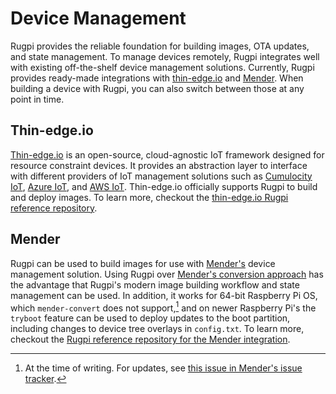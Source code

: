 # Device Management

Rugpi provides the reliable foundation for building images, OTA updates, and state management.
To manage devices remotely, Rugpi integrates well with existing off-the-shelf device management solutions.
Currently, Rugpi provides ready-made integrations with [thin-edge.io](https://thin-edge.io/) and [Mender](https://mender.io/).
When building a device with Rugpi, you can also switch between those at any point in time.

## Thin-edge.io

[Thin-edge.io](https://thin-edge.io/) is an open-source, cloud-agnostic IoT framework designed for resource constraint devices.
It provides an abstraction layer to interface with different providers of IoT management solutions such as [Cumulocity IoT](https://www.cumulocity.com/), [Azure IoT](https://azure.microsoft.com/en-us/solutions/iot), and [AWS IoT](https://aws.amazon.com/iot/).
Thin-edge.io officially supports Rugpi to build and deploy images.
To learn more, checkout the [thin-edge.io Rugpi reference repository](https://github.com/thin-edge/tedge-rugpi-image).

## Mender

Rugpi can be used to build images for use with [Mender's](https://mender.io/) device management solution.
Using Rugpi over [Mender's conversion approach](https://docs.mender.io/operating-system-updates-debian-family/convert-a-mender-debian-image) has the advantage that Rugpi's modern image building workflow and state management can be used.
In addition, it works for 64-bit Raspberry Pi OS, which `mender-convert` does not support,[^1] and on newer Raspberry Pi's the `tryboot` feature can be used to deploy updates to the boot partition, including changes to device tree overlays in `config.txt`.
To learn more, checkout the [Rugpi reference repository for the Mender integration](https://github.com/silitics/rugpi-template-mender).

[^1]: At the time of writing. For updates, see [this issue in Mender's issue tracker](https://northerntech.atlassian.net/browse/MEN-5634).

